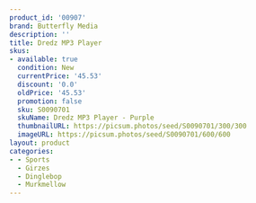 ```yaml
---
product_id: '00907'
brand: Butterfly Media
description: ''
title: Dredz MP3 Player
skus:
- available: true
  condition: New
  currentPrice: '45.53'
  discount: '0.0'
  oldPrice: '45.53'
  promotion: false
  sku: S0090701
  skuName: Dredz MP3 Player - Purple
  thumbnailURL: https://picsum.photos/seed/S0090701/300/300
  imageURL: https://picsum.photos/seed/S0090701/600/600
layout: product
categories:
- - Sports
  - Girzes
  - Dinglebop
  - Murkmellow
---
```

